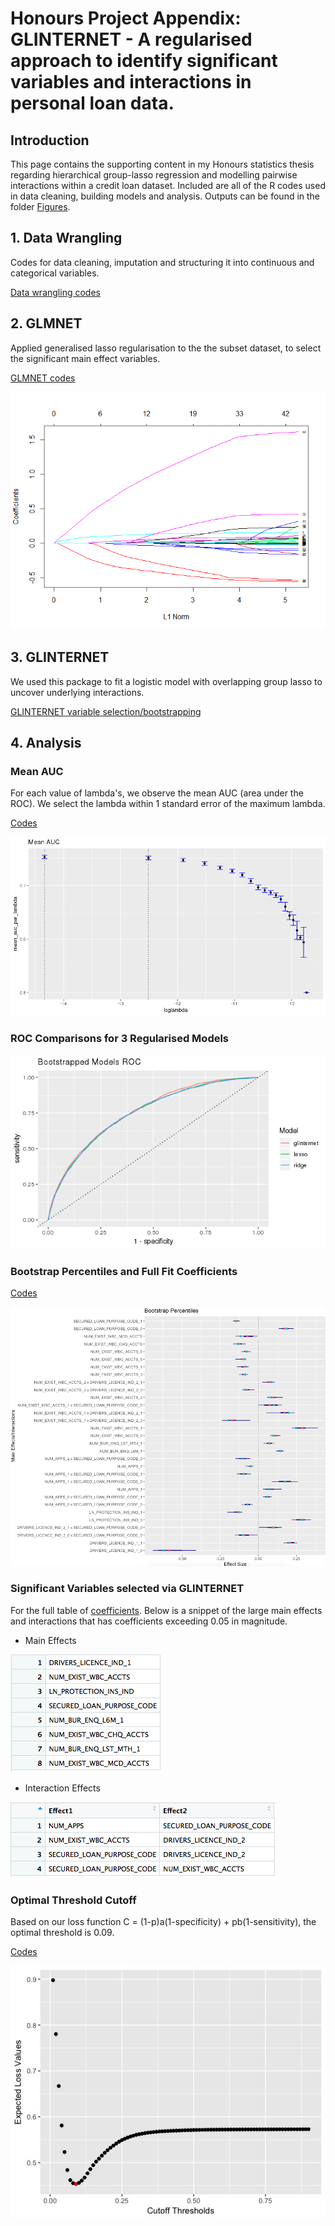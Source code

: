 # Honours Project Appendix: GLINTERNET - A regularised approach to identify significant variables and interactions in personal loan data.

## Introduction
This page contains the supporting content in my Honours statistics thesis regarding hierarchical group-lasso 
regression and modelling pairwise interactions within a credit loan dataset. Included are all of the R codes 
used in data cleaning, building models and analysis. Outputs can be found in the folder 
[Figures](https://github.com/debl9/Honours_glinternet/tree/master/Figures).

## 1. Data Wrangling 
Codes for data cleaning, imputation and structuring it into continuous and categorical variables. 

[Data wrangling codes](https://github.com/debl9/Honours_glinternet/blob/master/Rcodes/code1_data_wrangling.R)

## 2. GLMNET 
Applied generalised lasso regularisation to the the subset dataset, to select the significant main effect 
variables.

[GLMNET codes](https://github.com/debl9/Honours_glinternet/blob/master/Rcodes/code3_glmnet.R)

![GitHub Logo](/Figures/plot_glmnet_lasso.png)

## 3. GLINTERNET
We used this package to fit a logistic model with overlapping group lasso to uncover underlying interactions.

[GLINTERNET variable selection/bootstrapping](https://github.com/debl9/Honours_glinternet/blob/master/Rcodes/code4_glinternet.R)

## 4. Analysis 
### Mean AUC

For each value of lambda's, we observe the mean AUC (area under the ROC). We select the lambda within 1 standard error
of the maximum lambda. 

[Codes](https://github.com/debl9/Honours_glinternet/blob/master/Rcodes/code4_glinternet.R)

![GitHub Logo](/Figures/glint_mean_auc.png)

### ROC Comparisons for 3 Regularised Models

![GitHub Logo](/Figures/bootstrap_models_rocs.png)

### Bootstrap Percentiles and Full Fit Coefficients

[Codes](https://github.com/debl9/Honours_glinternet/blob/master/Rcodes/code6_extractcoefs_analysis.R)

![Percentiles](/Figures/glint_bootstrap_percentiles.png)

### Significant Variables selected via GLINTERNET

For the full table of [coefficients](https://github.com/debl9/Honours_glinternet/blob/master/Rcodes/full_coefs.csv).
Below is a snippet of the large main effects and interactions that has coefficients exceeding 0.05 in magnitude.

- Main Effects

![main_effects](/Figures/glint_main_effects.png)

- Interaction Effects

![Interactions](/Figures/glint_interaction_effects.png)

### Optimal Threshold Cutoff 

Based on our loss function C = (1-p)a(1-specificity) + pb(1-sensitivity), the optimal threshold is 0.09. 

[Codes](https://github.com/debl9/Honours_glinternet/blob/master/Rcodes/code8_roc_analysis.R)

![min_loss](/Figures/expected_loss_function.jpeg)